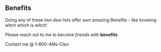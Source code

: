 ## Benefits

Doing any of these *two* *dew* lists offer *sum* amazing Benefits - like knowing
witch which is witch!

Please reach out to me to become *friends* with **benefits**

Contact me @ 1-800-4Ms-Cleo
